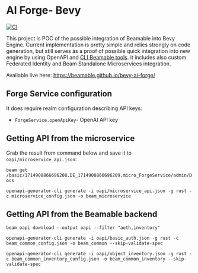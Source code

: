 # AI Forge- Bevy
[![CI](https://github.com/beamable/bevy-ai-forge/actions/workflows/ci.yaml/badge.svg)](https://github.com/beamable/bevy-ai-forge/actions/workflows/ci.yaml)

This project is POC of the possible integration of Beamable into Bevy Engine. Current implementation is pretty simple and relies strongly on code generation, but still serves as a proof of possible quick integration into new engine by using OpenAPI and [CLI Beamable tools](https://docs.beamable.com/docs/cli-guide-getting-started). it includes also custom Federated Identity and Beam Standalone Microservices integration.

Available live here: https://beamable.github.io/bevy-ai-forge/

## Forge Service configuration

It does require realm configuration describing API keys:
- `ForgeService.openApiKey`- OpenAI API key
<!-- - `ForgeService.scenarioKey`- API key to the https://app.scenario.com/ But it is not used in current version. -->

## Getting API from the microservice

Grab the result from command below and save it to `oapi/microservice_api.json`:

`beam get /basic/1714908866696208.DE_1714908866696209.micro_ForgeService/admin/Docs`

`openapi-generator-cli generate -i oapi/microservice_api.json -g rust -c microservice_config.json -o beam_microservice`

## Getting API from the Beamable backend

`beam oapi download --output oapi --filter "auth,inventory"`

`openapi-generator-cli generate -i oapi/basic_auth.json -g rust -c beam_common_config.json -o beam_common --skip-validate-spec`

`openapi-generator-cli generate -i oapi/object_inventory.json -g rust -c beam_common_inventory_config.json -o beam_common_inventory --skip-validate-spec`
